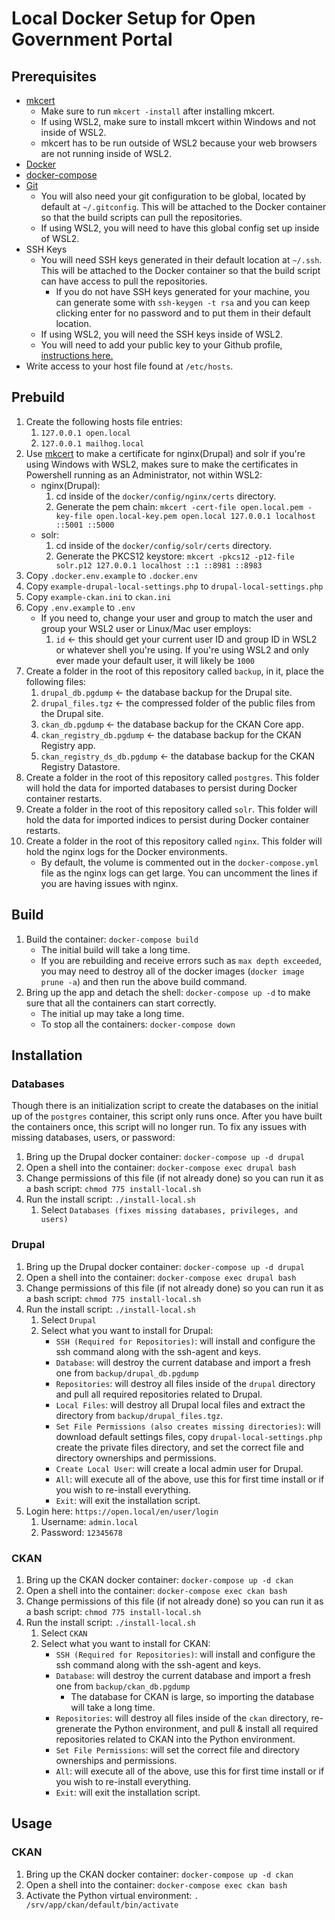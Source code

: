 # Local Docker Setup for Open Government Portal

## Prerequisites

* [mkcert](https://github.com/FiloSottile/mkcert)
   * Make sure to run `mkcert -install` after installing mkcert.
   * If using WSL2, make sure to install mkcert within Windows and not inside of WSL2.
   * mkcert has to be run outside of WSL2 because your web browsers are not running inside of WSL2.
* [Docker](https://docs.docker.com/get-docker/)
* [docker-compose](https://docs.docker.com/compose/install/)
* [Git](https://github.com/git-guides/install-git)
   * You will also need your git configuration to be global, located by default at `~/.gitconfig`. This will be attached to the Docker container so that the build scripts can pull the repositories.
   * If using WSL2, you will need to have this global config set up inside of WSL2.
* SSH Keys
   * You will need SSH keys generated in their default location at `~/.ssh`. This will be attached to the Docker container so that the build script can have access to pull the repositories.
      * If you do not have SSH keys generated for your machine, you can generate some with `ssh-keygen -t rsa` and you can keep clicking enter for no password and to put them in their default location.
   * If using WSL2, you will need the SSH keys inside of WSL2.
   * You will need to add your public key to your Github profile, [instructions here.](https://docs.github.com/en/authentication/connecting-to-github-with-ssh/adding-a-new-ssh-key-to-your-github-account)
* Write access to your host file found at `/etc/hosts`.

## Prebuild

1. Create the following hosts file entries:
    1. `127.0.0.1 open.local`
    1. `127.0.0.1 mailhog.local`
1. Use [mkcert](https://github.com/FiloSottile/mkcert) to make a certificate for nginx(Drupal) and solr if you're using Windows with WSL2, makes sure to make the certificates in Powershell running as an Administrator, not within WSL2:
   * nginx(Drupal):
      1. cd inside of the `docker/config/nginx/certs` directory.
      1. Generate the pem chain: `mkcert -cert-file open.local.pem -key-file open.local-key.pem open.local 127.0.0.1 localhost ::5001 ::5000`
   * solr:
      1. cd inside of the `docker/config/solr/certs` directory.
      1. Generate the PKCS12 keystore: `mkcert -pkcs12 -p12-file solr.p12 127.0.0.1 localhost ::1 ::8981 ::8983`
1. Copy `.docker.env.example` to `.docker.env`
1. Copy `example-drupal-local-settings.php` to `drupal-local-settings.php`
1. Copy `example-ckan.ini` to `ckan.ini`
1. Copy `.env.example` to `.env`
   * If you need to, change your user and group to match the user and group your WSL2 user or Linux/Mac user employs:
      1. `id` <- this should get your current user ID and group ID in WSL2 or whatever shell you're using. If you're using WSL2 and only ever made your default user, it will likely be `1000`
1. Create a folder in the root of this repository called `backup`, in it, place the following files:
   1. `drupal_db.pgdump` <- the database backup for the Drupal site.
   1. `drupal_files.tgz` <- the compressed folder of the public files from the Drupal site.
   1. `ckan_db.pgdump` <- the database backup for the CKAN Core app.
   1. `ckan_registry_db.pgdump` <- the database backup for the CKAN Registry app.
   1. `ckan_registry_ds_db.pgdump` <- the database backup for the CKAN Registry Datastore.
1. Create a folder in the root of this repository called `postgres`. This folder will hold the data for imported databases to persist during Docker container restarts.
1. Create a folder in the root of this repository called `solr`. This folder will hold the data for imported indices to persist during Docker container restarts.
1. Create a folder in the root of this repository called `nginx`. This folder will hold the nginx logs for the Docker environments.
   * By default, the volume is commented out in the `docker-compose.yml` file as the nginx logs can get large. You can uncomment the lines if you are having issues with nginx.

## Build

1. Build the container: `docker-compose build`
   * The initial build will take a long time.
   * If you are rebuilding and receive errors such as `max depth exceeded`, you may need to destroy all of the docker images (`docker image prune -a`) and then run the above build command.
1. Bring up the app and detach the shell: `docker-compose up -d` to make sure that all the containers can start correctly.
   * The initial up may take a long time.
   * To stop all the containers: `docker-compose down`

## Installation

### Databases

Though there is an initialization script to create the databases on the initial up of the `postgres` container, this script only runs once. After you have built the containers once, this script will no longer run. To fix any issues with missing databases, users, or password:

1. Bring up the Drupal docker container: `docker-compose up -d drupal`
1. Open a shell into the container: `docker-compose exec drupal bash`
1. Change permissions of this file (if not already done) so you can run it as a bash script: `chmod 775 install-local.sh`
1. Run the install script: `./install-local.sh`
   1. Select `Databases (fixes missing databases, privileges, and users)`

### Drupal

1. Bring up the Drupal docker container: `docker-compose up -d drupal`
1. Open a shell into the container: `docker-compose exec drupal bash`
1. Change permissions of this file (if not already done) so you can run it as a bash script: `chmod 775 install-local.sh`
1. Run the install script: `./install-local.sh`
   1. Select `Drupal`
   1. Select what you want to install for Drupal:
      * `SSH (Required for Repositories)`: will install and configure the ssh command along with the ssh-agent and keys.
      * `Database`: will destroy the current database and import a fresh one from `backup/drupal_db.pgdump`
      * `Repositories`: will destroy all files inside of the `drupal` directory and pull all required repositories related to Drupal.
      * `Local Files`: will destroy all Drupal local files and extract the directory from `backup/drupal_files.tgz`.
      * `Set File Permissions (also creates missing directories)`: will download default settings files, copy `drupal-local-settings.php` create the private files directory, and set the correct file and directory ownerships and permissions.
      * `Create Local User`: will create a local admin user for Drupal.
      * `All`: will execute all of the above, use this for first time install or if you wish to re-install everything.
      * `Exit`: will exit the installation script.
1. Login here: `https://open.local/en/user/login`
   1. Username: `admin.local`
   1. Password: `12345678`

### CKAN

1. Bring up the CKAN docker container: `docker-compose up -d ckan`
1. Open a shell into the container: `docker-compose exec ckan bash`
1. Change permissions of this file (if not already done) so you can run it as a bash script: `chmod 775 install-local.sh`
1. Run the install script: `./install-local.sh`
   1. Select `CKAN`
   1. Select what you want to install for CKAN:
      * `SSH (Required for Repositories)`: will install and configure the ssh command along with the ssh-agent and keys.
      * `Database`: will destroy the current database and import a fresh one from `backup/ckan_db.pgdump`
         * The database for CKAN is large, so importing the database will take a long time.
      * `Repositories`: will destroy all files inside of the `ckan` directory, re-grenerate the Python environment, and pull & install all required repositories related to CKAN into the Python environment.
      * `Set File Permissions`: will set the correct file and directory ownerships and permissions.
      * `All`: will execute all of the above, use this for first time install or if you wish to re-install everything.
      * `Exit`: will exit the installation script.
   
## Usage

### CKAN

1. Bring up the CKAN docker container: `docker-compose up -d ckan`
1. Open a shell into the container: `docker-compose exec ckan bash`
1. Activate the Python virtual environment: `. /srv/app/ckan/default/bin/activate`
   